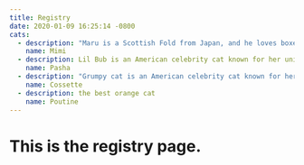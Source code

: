 ```yaml
---
title: Registry
date: 2020-01-09 16:25:14 -0800
cats:
  - description: "Maru is a Scottish Fold from Japan, and he loves boxes."
    name: Mimi
  - description: Lil Bub is an American celebrity cat known for her unique appearance.
    name: Pasha
  - description: "Grumpy cat is an American celebrity cat known for her grumpy appearance. "
    name: Cossette
  - description: the best orange cat
    name: Poutine
---
```


# This is the registry page.
